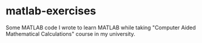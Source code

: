 # matlab-exercises

Some MATLAB code I wrote to learn MATLAB while taking "Computer Aided Mathematical Calculations" course in my university.


